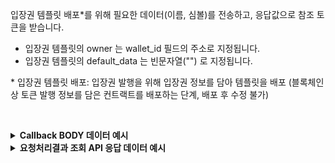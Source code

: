 입장권 템플릿 배포\*를 위해 필요한 데이터(이름, 심볼)를 전송하고, 응답값으로 참조 토큰을 받습니다.

- 입장권 템플릿의 owner 는 wallet_id 필드의 주소로 지정됩니다.
- 입장권 템플릿의 default_data 는 빈문자열("") 로 지정됩니다.

\* 입장권 템플릿 배포: 입장권 발행을 위해 입장권 정보를 담아 템플릿을 배포 (블록체인 상 토큰 발행 정보를 담은 컨트랙트를 배포하는 단계, 배포 후 수정 불가)

<p><br/></p>

<details>
  <summary><b>Callback BODY 데이터 예시</b></summary>

```json
# contract_id 필드는 배포된 NFT 컨트랙트의 식별자이며 컨트랙트를 사용하는 API에서 필요합니다.
{
  "request_id": "e63623c7-3082-4d1b-9756-6bfdd23bb325"
  "status": "COMPLETE",
  "results": {
    "contract": {
      "symbol": "YYFT",
      "network_chain_id": 12,
      "contract_id": "4f805512-e56d-41fe-b107-8929d5835f36",
      "name": "YYFT",
      "ids": [],
      "owner_address": "0x1214Ae02C495E96Fd102705FA3c00721fbD52BC9",
      "contract_address": "0xe62dcfefa9ec4304d1307b125725116ba9d06787",
      "is_burnable": true
    },
    "transaction_hash": "0x383d3b710c9ef94f25471f54db488e0687275f9abae75e3079b5179533ef86d3",
    "transaction_gas_used": 2210130,
    "requested_at": "2024-07-16T23:49:43+09:00",
    "finished_at": "2024-07-17T08:49:48+09:00"
  }
}
```

</details>

<details>
  <summary><b>요청처리결과 조회 API 응답 데이터 예시</b></summary>

```json
# contract_id 필드는 배포된 NFT 컨트랙트의 식별자이며 컨트랙트를 사용하는 API에서 필요합니다.
{
    "code": "20000",
    "message": "SUCCESS",
    "request_id": "e63623c7-3082-4d1b-9756-6bfdd23bb325",
    "status": "COMPLETE",
    "results": {
        "contract": {
            "symbol": "YYFT",
            "network_chain_id": 12,
            "contract_id": "4f805512-e56d-41fe-b107-8929d5835f36",
            "name": "YYFT",
            "ids": [],
            "owner_address": "0x1214Ae02C495E96Fd102705FA3c00721fbD52BC9",
            "contract_address": "0xe62dcfefa9ec4304d1307b125725116ba9d06787",
            "is_burnable": true
        },
        "transaction_hash": "0x383d3b710c9ef94f25471f54db488e0687275f9abae75e3079b5179533ef86d3",
        "transaction_gas_used": 2210130,
        "requested_at": "2024-07-16T23:49:43+09:00",
        "finished_at": "2024-07-17T08:49:48+09:00"
    }
}
```

</details>
